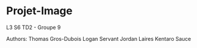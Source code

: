 # Projet-Image
 L3 S6
 TD2 - Groupe 9

 Authors:
 Thomas Gros-Dubois
 Logan Servant
 Jordan Laires
 Kentaro Sauce
 
